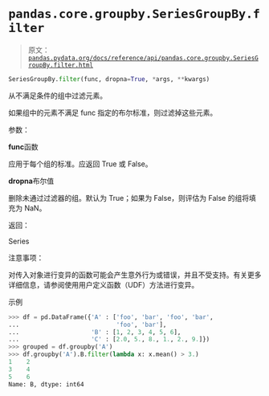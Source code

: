 # `pandas.core.groupby.SeriesGroupBy.filter`

> 原文：[`pandas.pydata.org/docs/reference/api/pandas.core.groupby.SeriesGroupBy.filter.html`](https://pandas.pydata.org/docs/reference/api/pandas.core.groupby.SeriesGroupBy.filter.html)

```py
SeriesGroupBy.filter(func, dropna=True, *args, **kwargs)
```

从不满足条件的组中过滤元素。

如果组中的元素不满足 func 指定的布尔标准，则过滤掉这些元素。

参数：

**func**函数

应用于每个组的标准。应返回 True 或 False。

**dropna**布尔值

删除未通过过滤器的组。默认为 True；如果为 False，则评估为 False 的组将填充为 NaN。

返回：

Series

注意事项：

对传入对象进行变异的函数可能会产生意外行为或错误，并且不受支持。有关更多详细信息，请参阅使用用户定义函数（UDF）方法进行变异。

示例

```py
>>> df = pd.DataFrame({'A' : ['foo', 'bar', 'foo', 'bar',
...                           'foo', 'bar'],
...                    'B' : [1, 2, 3, 4, 5, 6],
...                    'C' : [2.0, 5., 8., 1., 2., 9.]})
>>> grouped = df.groupby('A')
>>> df.groupby('A').B.filter(lambda x: x.mean() > 3.)
1    2
3    4
5    6
Name: B, dtype: int64 
```
